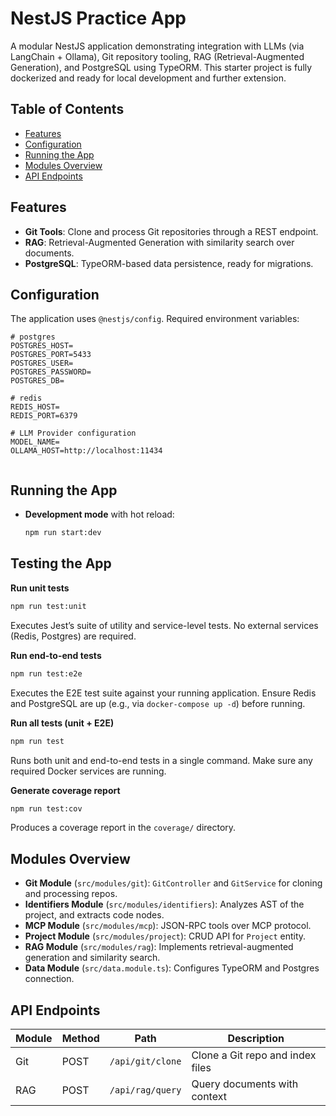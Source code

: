 # NestJS Practice App

A modular NestJS application demonstrating integration with LLMs (via LangChain + Ollama), Git repository tooling, RAG (Retrieval-Augmented Generation), and PostgreSQL using TypeORM. This starter project is fully dockerized and ready for local development and further extension.

## Table of Contents

* [Features](#features)
* [Configuration](#configuration)
* [Running the App](#running-the-app)
* [Modules Overview](#modules-overview)
* [API Endpoints](#api-endpoints)


## Features

* **Git Tools**: Clone and process Git repositories through a REST endpoint.
* **RAG**: Retrieval-Augmented Generation with similarity search over documents.
* **PostgreSQL**: TypeORM-based data persistence, ready for migrations.


## Configuration

The application uses `@nestjs/config`. Required environment variables:

```dotenv
# postgres
POSTGRES_HOST=
POSTGRES_PORT=5433
POSTGRES_USER=
POSTGRES_PASSWORD=
POSTGRES_DB=

# redis
REDIS_HOST=
REDIS_PORT=6379

# LLM Provider configuration
MODEL_NAME=
OLLAMA_HOST=http://localhost:11434


```

## Running the App

* **Development mode** with hot reload:

  ```bash
  npm run start:dev
  ```


## Testing the App

**Run unit tests**

```bash
npm run test:unit
```

Executes Jest’s suite of utility and service-level tests. No external services (Redis, Postgres) are required.

**Run end-to-end tests**

```bash
npm run test:e2e
```

Executes the E2E test suite against your running application. Ensure Redis and PostgreSQL are up (e.g., via `docker-compose up -d`) before running.

**Run all tests (unit + E2E)**

```bash
npm run test
```

Runs both unit and end-to-end tests in a single command. Make sure any required Docker services are running.

**Generate coverage report**

```bash
npm run test:cov
```

Produces a coverage report in the `coverage/` directory.


## Modules Overview

* **Git Module** (`src/modules/git`): `GitController` and `GitService` for cloning and processing repos.
* **Identifiers Module** (`src/modules/identifiers`): Analyzes AST of the project, and extracts code nodes.
* **MCP Module** (`src/modules/mcp`): JSON-RPC tools over MCP protocol.
* **Project Module** (`src/modules/project`): CRUD API for `Project` entity.
* **RAG Module** (`src/modules/rag`): Implements retrieval-augmented generation and similarity search.
* **Data Module** (`src/data.module.ts`): Configures TypeORM and Postgres connection.

## API Endpoints

| Module  | Method | Path         | Description                                 |
| ------- | ------ | ------------ | ------------------------------------------- |
| Git     | POST   | `/api/git/clone` | Clone a Git repo and index files            |
| RAG     | POST   | `/api/rag/query` | Query documents with context                |
